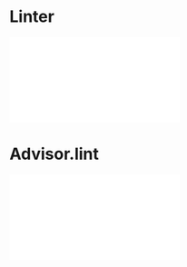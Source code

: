 # Linter

<embed src='@/docs/api/chart-advisor/Linter.en.md'></embed>
# Advisor.lint

<embed src='@/docs/api/chart-advisor/lint.en.md'></embed>
